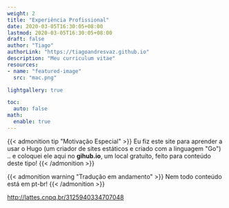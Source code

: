 ```yaml
---
weight: 2
title: "Experiência Profissional"
date: 2020-03-05T16:30:05+08:00
lastmod: 2020-03-05T16:30:05+08:00
draft: false
author: "Tiago"
authorLink: "https://tiagoandresvaz.github.io"
description: "Meu curriculum vitae"
resources:
- name: "featured-image"
  src: "mac.png"

lightgallery: true

toc:
  auto: false
math:
  enable: true
---
```



<!--more-->

{{< admonition tip "Motivação Especial" >}}
Eu fiz este site para aprender a usar o Hugo (um criador de sites estáticos e criado com a linguagem "Go") .. e coloquei ele aqui no **gihub.io**, um local gratuíto, feito para conteúdo deste tipo!
{{< /admonition >}}

{{< admonition warning "Tradução em andamento" >}}
Nem todo conteúdo está em pt-br!
{{< /admonition >}}


http://lattes.cnpq.br/3125940334707048 